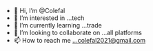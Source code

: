 - 👋 Hi, I’m @Colefal
- 👀 I’m interested in ...tech
- 🌱 I’m currently learning ...trade
- 💞️ I’m looking to collaborate on ...all platforms
- 📫 How to reach me ...colefal2021@gmail.com

<!---
Colefal/Colefal is a ✨ special ✨ repository because its `README.md` (this file) appears on your GitHub profile.
You can click the Preview link to take a look at your changes.
--->
